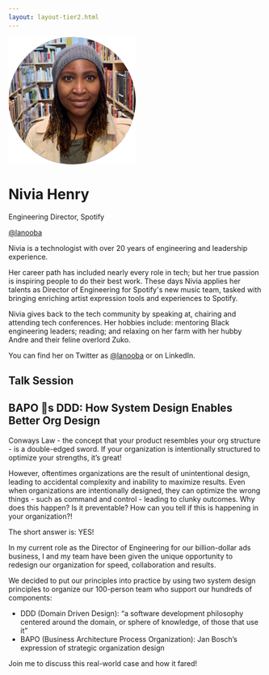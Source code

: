 ```yaml
---
layout: layout-tier2.html
---
```

<div class="container section featured-speaker">
    <div class="row">
      <div class="col-xs-12 col-sm-2 img-container">
        <img class="speaker-page-img" src="../img/speakers/Nevia-Henry-ON.png" />
        </div>
      <div class="col-xs-12 col-sm-10 copy-container">
        <h1 class="speaker-header">Nivia Henry</h1>
        <span class="speaker-subtitle">Engineering Director, Spotify</span>
        <p><a class="speaker-handle" href="https://twitter.com/Lanooba" target="_blank">@lanooba</a></p>
        <p>Nivia is a technologist with over 20 years of engineering and leadership experience.</p>
        <p>Her career path has included nearly every role in tech; but her true passion is inspiring people to do their best work.  These days Nivia applies her talents as Director of Engineering for Spotify's new music team, tasked with bringing enriching artist expression tools and experiences to Spotify.</p>
        <p>Nivia gives back to the tech community by speaking at, chairing and attending tech conferences.  Her hobbies include: mentoring Black engineering leaders; reading; and relaxing on her farm with her hubby Andre and their feline overlord Zuko.</p>
        <p>You can find her on Twitter as <a href="https://twitter.com/Lanooba">@lanooba</a> or on LinkedIn.</p>
         <h2>Talk Session</h2>
        <h2 class="gold">BAPO 💜s DDD: How System Design Enables Better Org Design</h2>
        <p>Conways Law - the concept that your product resembles your org structure - is a double-edged sword. If your organization is intentionally structured to optimize your strengths, it’s great!</p>
        <p>However, oftentimes organizations are the result of unintentional design, leading to accidental complexity and inability to maximize results.  Even when organizations are intentionally designed, they can optimize the wrong things - such as command and control - leading to clunky outcomes.  Why does this happen? Is it preventable? How can you tell if this is happening in your organization?!</p>
        <p>The short answer is: YES!</p>
        <p>In my current role as the Director of Engineering for our billion-dollar ads business, I and my team have been given the unique opportunity to redesign our organization for speed, collaboration and results.</p>
        <p>We decided to put our principles into practice by using two system design principles to organize our 100-person team who support our hundreds of components:</p> 
        <ul>
          <li>DDD (Domain Driven Design): “a software development philosophy centered around the domain, or sphere of knowledge, of those that use it”
          <li>BAPO (Business Architecture Process Organization): Jan Bosch’s expression of strategic organization design</li>
        </ul>
        <p>Join me to discuss this real-world case and how it fared!</p>
      </div>
    </div>
  </div>  